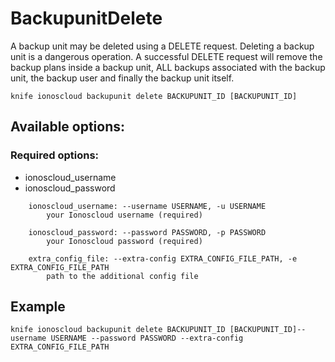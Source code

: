 # BackupunitDelete

A backup unit may be deleted using a DELETE request. Deleting a backup unit is a dangerous operation. A successful DELETE request will remove the backup plans inside a backup unit, ALL backups associated with the backup unit, the backup user and finally the backup unit itself.

```text
knife ionoscloud backupunit delete BACKUPUNIT_ID [BACKUPUNIT_ID]
```

## Available options:

### Required options:

* ionoscloud\_username
* ionoscloud\_password

```text
    ionoscloud_username: --username USERNAME, -u USERNAME
        your Ionoscloud username (required)

    ionoscloud_password: --password PASSWORD, -p PASSWORD
        your Ionoscloud password (required)

    extra_config_file: --extra-config EXTRA_CONFIG_FILE_PATH, -e EXTRA_CONFIG_FILE_PATH
        path to the additional config file

```
## Example

```text
knife ionoscloud backupunit delete BACKUPUNIT_ID [BACKUPUNIT_ID]--username USERNAME --password PASSWORD --extra-config EXTRA_CONFIG_FILE_PATH
```
